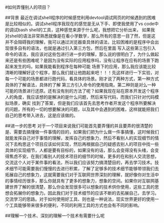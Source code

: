 #如何弄懂别人的项目？

##背景
最近在调试shell程序的时候感觉利用devtool调试网页的时候遇到的困难是比较相似的。调试shell程序我现在的感觉是无从下手、即使我使用了vs code中的调试bash shell的工具，这种感觉来源于什么呢，我想把它分析出来，
如果我对shell的语法非常熟悉就像是在看小学数学，那么所有的意思一目了然，但是这并不会阻碍我的理解，我可以通过浏览器查具体的语法，比较困难的是程序中会出现很多自有的语法，也就是通过引入第三方包，然后在里面
写入这些第三包引入命令的语法，我应该对这些包进行进一步的理解，那么说的很明白了，为什么做起来还是有些困难呢？是因为没有实际的应用程序吗，没有让程序在应有的场景下跑起来发生的吗，如果我能看到程序在每种可能
场景下的应用，那么我应该能比较清晰的理解好这个程序，那么我们就让他跑起来吧！！！先这样进行一下实验，对每一个可能的场景都进行跑代码，看具体的场景。刚才说了两种方式，第一种方式具体的了解语法，具体的了解
第三方引入命令的使用指南。第二种则是对么一种可能的场景进行还原。还有没有别的方法了呢？如果我现在站在原本开发这个程序人的角度，我应该想的是解决的是什么问题，然后来写代码，而我们只针对代码模拟场景，确实
找到了答案，但是我们应该首先去思考作者开发这个程序所要解决的问题，所有的一切的想要解决的问题，以及其中会遇到的困难，这样就能把我们自己的思考带入进去，这是应该做的。

##进一步的思考
对于一个项目来说我们可能首先要弄懂的并且要弄的很清楚的是、需要去搞懂做一件事情的目的，如果我们把为什么做一件事搞懂，这时候我们就能发挥自己对于事情的理解，发挥自己的想象力，然后不看别人的实现细节的情况下去构思这个项目应该如何实现，然后再根据自己的疑惑去别人的项目中找一些具体的实现细节，人都是要有目标的，如果没有的话，那么会变得没有头绪，会变得焦虑不安。在我们看别人的技术项目的细节的时候，更多的在和别人交流思想，交流这个人对于某件事的看法，所以我们应该努力搞清楚目的，再去学习技术。技术细节可能需要我们慢慢的去进行积累，了解了足够多的技术细节能够带领我们去拓展自己的想象力，这就需要我们对于互联网世界深刻的理解，就好像你对生活中的事情经历很多，那么你就具有了更多的想象力，想象的空间。如果你对互联网基建世界了解的很清楚，那么你会发现很多可以想象的技术供你使用，这些工具的思想会拓展你的想象力。因此我们对于技术细节的应该不断的去拓展自己，去学习。交流学习的思路。对于如何使用好工具、则也是一种说法，现实世界更好的使用一个工具能够带来很多的便利，不同的利用工具的方式也会有不同的影响。

##理解一个技术、深刻的理解一个技术有需要什么呢
